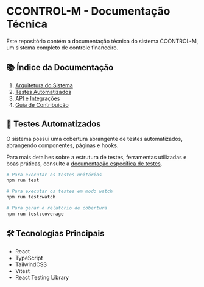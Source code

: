 # CCONTROL-M - Documentação Técnica

Este repositório contém a documentação técnica do sistema CCONTROL-M, um sistema completo de controle financeiro.

## 📚 Índice da Documentação

1. [Arquitetura do Sistema](./ARQUITETURA.md)
2. [Testes Automatizados](./TESTES.md)
3. [API e Integrações](./API.md)
4. [Guia de Contribuição](./CONTRIBUINDO.md)

## 🧪 Testes Automatizados

O sistema possui uma cobertura abrangente de testes automatizados, abrangendo componentes, páginas e hooks.

Para mais detalhes sobre a estrutura de testes, ferramentas utilizadas e boas práticas, consulte a [documentação específica de testes](./TESTES.md).

```bash
# Para executar os testes unitários
npm run test

# Para executar os testes em modo watch
npm run test:watch

# Para gerar o relatório de cobertura
npm run test:coverage
```

## 🛠️ Tecnologias Principais

- React
- TypeScript
- TailwindCSS
- Vitest
- React Testing Library 